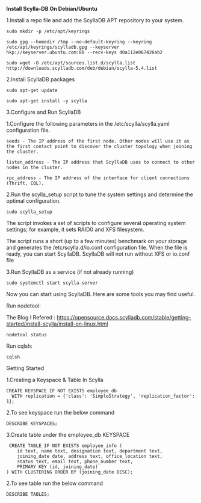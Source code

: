 **Install Scylla-DB On Debian/Ubuntu**

1.Install a repo file and add the ScyllaDB APT repository to your system.

    sudo mkdir -p /etc/apt/keyrings
    
    sudo gpg --homedir /tmp --no-default-keyring --keyring /etc/apt/keyrings/scylladb.gpg --keyserver hkp://keyserver.ubuntu.com:80 --recv-keys d0a112e067426ab2
    
    sudo wget -O /etc/apt/sources.list.d/scylla.list http://downloads.scylladb.com/deb/debian/scylla-5.4.list


2.Install ScyllaDB packages

    sudo apt-get update
    
    sudo apt-get install -y scylla
    
3.Configure and Run ScyllaDB

1.Configure the following parameters in the /etc/scylla/scylla.yaml configuration file.

    seeds - The IP address of the first node. Other nodes will use it as the first contact point to discover the cluster topology when joining the cluster.

    listen_address - The IP address that ScyllaDB uses to connect to other nodes in the cluster.

    rpc_address - The IP address of the interface for client connections (Thrift, CQL).

2.Run the scylla_setup script to tune the system settings and determine the optimal configuration.

    sudo scylla_setup

The script invokes a set of scripts to configure several operating system settings; for example, it sets RAID0 and XFS filesystem.

The script runs a short (up to a few minutes) benchmark on your storage and generates the /etc/scylla.d/io.conf configuration file. When the file is ready, you can start ScyllaDB. ScyllaDB will not run without XFS or io.conf file

3.Run ScyllaDB as a service (if not already running)

    sudo systemctl start scylla-server

Now you can start using ScyllaDB. Here are some tools you may find useful.

Run nodetool:

The Blog I Refered : https://opensource.docs.scylladb.com/stable/getting-started/install-scylla/install-on-linux.html

    nodetool status

Run cqlsh:

    cqlsh

Getting Started

1.Creating a Keyspace & Table In Scylla

    CREATE KEYSPACE IF NOT EXISTS employee_db
      WITH replication = {'class': 'SimpleStrategy', 'replication_factor': 1};
      
2.To see keyspace run the below command

    DESCRIBE KEYSPACES;

  
3.Create table under the employee_db KEYSPACE

     CREATE TABLE IF NOT EXISTS employee_info (
        id text, name text, designation text, department text,
        joining_date date, address text, office_location text,
        status text, email text, phone_number text,
        PRIMARY KEY (id, joining_date)
    ) WITH CLUSTERING ORDER BY (joining_date DESC);
  
2.To see table run the below command

    DESCRIBE TABLES;
    
